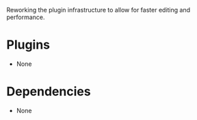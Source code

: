 Reworking the plugin infrastructure to allow for faster editing and performance.

# Plugins

- None

# Dependencies

- None